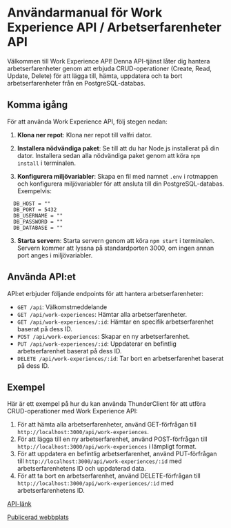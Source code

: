 # Användarmanual för Work Experience API / Arbetserfarenheter API

Välkommen till Work Experience API! Denna API-tjänst låter dig hantera arbetserfarenheter genom att erbjuda CRUD-operationer (Create, Read, Update, Delete) för att lägga till, hämta, uppdatera och ta bort arbetserfarenheter från en PostgreSQL-databas.

## Komma igång

För att använda Work Experience API, följ stegen nedan:

1. **Klona ner repot**: Klona ner repot till valfri dator. 

2. **Installera nödvändiga paket**: Se till att du har Node.js installerat på din dator. Installera sedan alla nödvändiga paket genom att köra `npm install` i terminalen.

3. **Konfigurera miljövariabler**: Skapa en fil med namnet `.env` i rotmappen och konfigurera miljövariabler för att ansluta till din PostgreSQL-databas. Exempelvis:

  ```plaintext
    DB_HOST = ""
    DB_PORT = 5432
    DB_USERNAME = ""
    DB_PASSWORD = ""
    DB_DATABASE = ""
  ```
3. **Starta servern**: Starta servern genom att köra `npm start` i terminalen. Servern kommer att lyssna på standardporten 3000, om ingen annan port anges i miljövariabler.

## Använda API:et

API:et erbjuder följande endpoints för att hantera arbetserfarenheter:
- `GET /api`: Välkomstmeddelande
- `GET /api/work-experiences`: Hämtar alla arbetserfarenheter.
- `GET /api/work-experiences/:id`: Hämtar en specifik arbetserfarenhet baserat på dess ID.
- `POST /api/work-experiences`: Skapar en ny arbetserfarenhet.
- `PUT /api/work-experiences/:id`: Uppdaterar en befintlig arbetserfarenhet baserat på dess ID.
- `DELETE /api/work-experiences/:id`: Tar bort en arbetserfarenhet baserat på dess ID.

## Exempel

Här är ett exempel på hur du kan använda ThunderClient för att utföra CRUD-operationer med Work Experience API:

1. För att hämta alla arbetserfarenheter, använd GET-förfrågan till `http://localhost:3000/api/work-experiences`.
2. För att lägga till en ny arbetserfarenhet, använd POST-förfrågan till `http://localhost:3000/api/work-experiences` i lämpligt format.
3. För att uppdatera en befintlig arbetserfarenhet, använd PUT-förfrågan till `http://localhost:3000/api/work-experiences/:id` med arbetserfarenhetens ID och uppdaterad data.
4. För att ta bort en arbetserfarenhet, använd DELETE-förfrågan till `http://localhost:3000/api/work-experiences/:id` med arbetserfarenhetens ID.

[API-länk](https://backend-moment2.onrender.com/api)  

[Publicerad webbplats](https://astonishing-caramel-f0eafd.netlify.app/)

